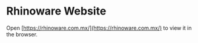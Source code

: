 # Rhinoware Website
Open [https://rhinoware.com.mx/](https://rhinoware.com.mx/) to view it in the browser.